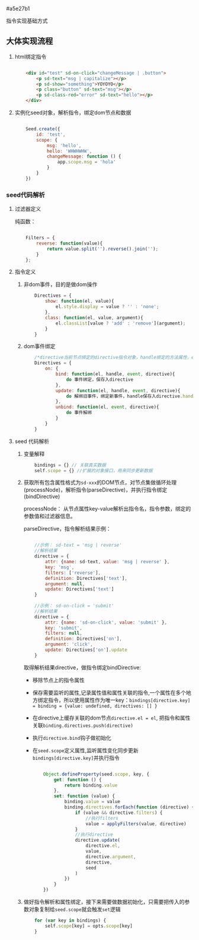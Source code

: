 #a5e27b1

指令实现基础方式

## 大体实现流程

1. html绑定指令

    ```html
    
        <div id="test" sd-on-click="changeMessage | .button">
            <p sd-text="msg | capitalize"></p>
            <p sd-show="something">YOYOYO</p>
            <p class="button" sd-text="msg"></p>
            <p sd-class-red="error" sd-text="hello"></p>
        </div>
    ```

2. 实例化seed对象，解析指令，绑定dom节点和数据

    ```javascript
    
        Seed.create({
            id: 'test',
            scope: {
                msg: 'hello',
                hello: 'WHWHWHW',
                changeMessage: function () {
                    app.scope.msg = 'hola'
                }
            }
        })
    ```

### seed代码解析

1. 过滤器定义

    纯函数：
    
    ```javascript
    
        Filters = {
            reverse: function(value){
                return value.split('').reverse().join('');
            }
        };
    ```

2. 指令定义

    1. 非dom事件，目的是做dom操作
    
        ```javascript
            Directives = {
                show: function(el, value){ 
                    el.style.display = value ? '' : 'none';
                },
                class: function(el, value, argument){
                    el.classList[value ? 'add' : 'remove'](argument);
                }
            }
        ```
    2. dom事件绑定
    
        ```javascript
            /*directive当前节点绑定的directive指令对象，handle绑定的方法属性，event指令参数也就是事件名*/
            Directives = {
                on: {
                    bind: function(el, handle, event, directive){
                        do 事件绑定，保存入directive
                    },
                    update: function(el, handle, event, directive){
                        do 解绑旧事件，绑定新事件，handle保存入directive.handles[event]
                    },
                    unbind: function(el, event, directive){
                        do 事件解绑
                    }
                }
            }
        ```
3. seed 代码解析
    
    1. 变量解释
    
        ```javascript
            bindings = {} // 关联真实数据
            self.scope = {} //扩展的对象接口，用来同步更新数据
        ```
    
    2. 获取所有包含属性格式为`sd-xxx`的DOM节点，对节点集做循环处理(processNode)，解析指令(parseDirective)，并执行指令绑定(bindDirective)
    
        processNode： 从节点属性key-value解析出指令名，指令参数，绑定的参数值和过滤器信息。
        
        parseDirective，指令解析结果示例：
        
        ```javascript
        
            //示例： sd-text = 'msg | reverse' 
            //解析结果
            directive = {
                attr: {name: sd-text, value: 'msg | reverse' },
                key: 'msg',
                filters: ['reverse'],
                definition: Directives['text'],
                argument: null,
                update: Directives['text']
            }
            
            //示例： sd-on-click = 'submit' 
            //解析结果
            directive = {
                attr: {name: 'sd-on-click', value: 'submit' },
                key: 'submit',
                filters: null,
                definition: Directives['on'],
                argument: 'click',
                update: Directives['on'].update
            }
        ```
        
        取得解析结果directive，做指令绑定bindDirective:
        
        * 移除节点上的指令属性
        * 保存需要监听的属性,记录属性值和属性关联的指令,一个属性在多个地方绑定指令，所以使用属性作为唯一key：`bindings[directive.key] = binding = {value: undefined, directives: [] }`
        * 在directive上缓存关联的dom节点`directive.el = el`, 把指令和属性关联`binding.directives.push(directive)`
        * 执行`directive.bind`钩子做初始化
        * 在`seed.scope`定义属性,监听属性变化同步更新`bindings[directive.key]`并执行指令
            
            ```javascript
            
                Object.defineProperty(seed.scope, key, {
                    get: function () {
                        return binding.value
                    },
                    set: function (value) {
                        binding.value = value
                        binding.directives.forEach(function (directive) {
                            if (value && directive.filters) {
                                //执行filters
                                value = applyFilters(value, directive)
                            }
                            //执行directive
                            directive.update(
                                directive.el,
                                value,
                                directive.argument,
                                directive,
                                seed
                            )
                        })
                    }
                })
            ```
    
    3. 做好指令解析和属性绑定，接下来需要做数据初始化，只需要把传入的参数对象复制给`seed.scope`就会触发`set`逻辑
    
        ```javascript
            for (var key in bindings) {
                self.scope[key] = opts.scope[key]
            }
        ```